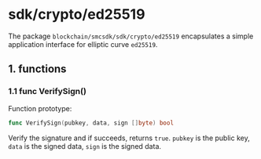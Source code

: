 # sdk/crypto/ed25519

The package `blockchain/smcsdk/sdk/crypto/ed25519` encapsulates a simple application interface for elliptic curve `ed25519`.

## 1. functions

### 1.1 func VerifySign()

Function prototype:

```go
func VerifySign(pubkey, data, sign []byte) bool
```

Verify the signature and if succeeds, returns `true`. `pubkey` is the public key, `data` is the signed data, `sign` is the signed data.
